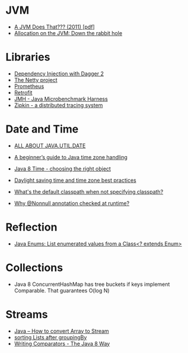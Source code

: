 # JVM
* [A JVM Does That??? (2011) [pdf]](http://www.azulsystems.com/blog/wp-content/uploads/2011/03/2011_WhatDoesJVMDo.pdf)
* [Allocation on the JVM: Down the rabbit hole](http://jcdav.is/2016/07/11/JVM-allocation-secrets/)

# Libraries
* [Dependency Injection with Dagger 2](https://www.future-processing.pl/blog/dependency-injection-with-dagger-2/)
* [The Netty project](http://netty.io/)
* [Prometheus](https://prometheus.io/)
* [Retrofit](http://square.github.io/retrofit/)
* [JMH - Java Microbenchmark Harness](http://tutorials.jenkov.com/java-performance/jmh.html)
* [Zipkin - a distributed tracing system](http://zipkin.io/)

# Date and Time
* [ALL ABOUT JAVA.UTIL.DATE](https://codeblog.jonskeet.uk/2017/04/23/all-about-java-util-date/)
* [A beginner’s guide to Java time zone handling](https://vladmihalcea.com/2014/11/17/a-beginners-guide-to-java-time-zone-handling/)
* [Java 8 Time - choosing the right object](http://mattgreencroft.blogspot.com/2014/12/java-8-time-choosing-right-object.html)
* [Daylight saving time and time zone best practices](https://stackoverflow.com/questions/2532729/daylight-saving-time-and-time-zone-best-practices)

* [What's the default classpath when not specifying classpath?](http://stackoverflow.com/questions/8227682/whats-the-default-classpath-when-not-specifying-classpath)

* [Why @Nonnull annotation checked at runtime?](http://stackoverflow.com/questions/40847472/why-nonnull-annotation-checked-at-runtime)

# Reflection
* [Java Enums: List enumerated values from a Class<? extends Enum>](http://stackoverflow.com/questions/1626901/java-enums-list-enumerated-values-from-a-class-extends-enum)

# Collections
* Java 8 ConcurrentHashMap has tree buckets if keys implement Comparable. That guarantees O(log N)

# Streams
* [Java – How to convert Array to Stream](https://www.mkyong.com/java8/java-how-to-convert-array-to-stream/)
* [sorting Lists after groupingBy](https://stackoverflow.com/questions/35872236/sorting-lists-after-groupingby)
* [Writing Comparators - The Java 8 Way](https://praveer09.github.io/technology/2016/06/21/writing-comparators-the-java8-way/)